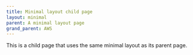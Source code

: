 ```yaml
---
title: Minimal layout child page
layout: minimal
parent: A minimal layout page
grand_parent: AWS
---
```


This is a child page that uses the same minimal layout as its parent page.
